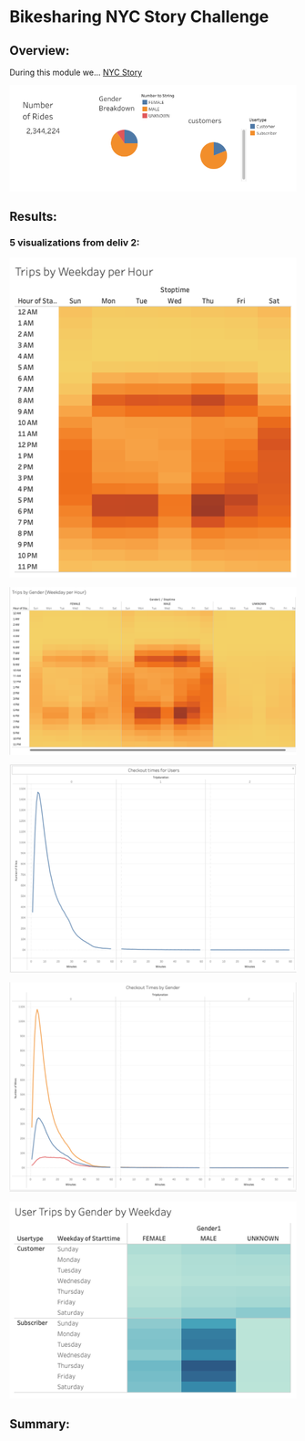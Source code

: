 # Bikesharing NYC Story Challenge

## Overview:

During this module we...
[NYC Story](https://public.tableau.com/app/profile/forrest.casey/viz/bikesharing_16401310114170/Story1)

![module images to add](https://github.com/forrestcasey/bikesharing/blob/main/images_1/module%20images%20to%20add.png)

## Results:

### 5 visualizations from deliv 2:


![trips by weekday per hour](https://github.com/forrestcasey/bikesharing/blob/main/images_1/trips%20by%20weekday%20per%20hour.png)


![trips by gender(weekday per hour)](https://github.com/forrestcasey/bikesharing/blob/main/images_1/trips%20by%20gender(weekday%20per%20hour).png)


![checkout times for users](https://github.com/forrestcasey/bikesharing/blob/main/images_1/checkout%20times%20for%20users.png)


![checkout times by gender](https://github.com/forrestcasey/bikesharing/blob/main/images_1/checkout%20times%20by%20gender.png)


![user trips by gender by weekday](https://github.com/forrestcasey/bikesharing/blob/main/images_1/user%20trips%20by%20gender%20by%20weekday.png)



## Summary:



















